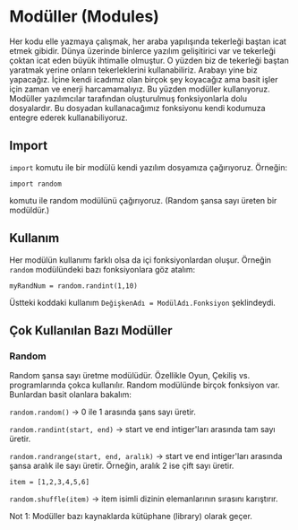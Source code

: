 # Modüller (Modules)
Her kodu elle yazmaya çalışmak, her araba yapılışında tekerleği baştan icat etmek gibidir. Dünya üzerinde binlerce yazılım gelişitirici var ve tekerleği çoktan icat eden büyük ihtimalle olmuştur. O yüzden biz de tekerleği baştan yaratmak yerine onların tekerleklerini kullanabiliriz. Arabayı yine biz yapacağız. İçine kendi icadımız olan birçok şey koyacağız ama basit işler için zaman ve enerji harcamamalıyız. Bu yüzden modüller kullanıyoruz. Modüller yazılımcılar tarafından oluşturulmuş fonksiyonlarla dolu dosyalardır. Bu dosyadan kullanacağımız fonksiyonu kendi kodumuza entegre ederek kullanabiliyoruz.

## Import
`import` komutu ile bir modülü kendi yazılım dosyamıza çağırıyoruz. Örneğin:

`import random`

komutu ile random modülünü çağırıyoruz. (Random şansa sayı üreten bir modüldür.)

## Kullanım
Her modülün kullanımı farklı olsa da içi fonksiyonlardan oluşur. Örneğin `random` modülündeki bazı fonksiyonlara göz atalım:

`myRandNum = random.randint(1,10)`

Üstteki koddaki kullanım `DeğişkenAdı = ModülAdı.Fonksiyon` şeklindeydi.

## Çok Kullanılan Bazı Modüller

### Random
Random şansa sayı üretme modülüdür. Özellikle Oyun, Çekiliş vs. programlarında çokca kullanılır. Random modülünde birçok fonksiyon var. Bunlardan basit olanlara bakalım:

`random.random()` -> 0 ile 1 arasında şans sayı üretir.

`random.randint(start, end)` -> start ve end intiger'ları arasında tam sayı üretir.

`random.randrange(start, end, aralık)` -> start ve end intiger'ları arasında şansa aralık ile sayı üretir. Örneğin, aralık 2 ise çift sayı üretir.

`item = [1,2,3,4,5,6]`

`random.shuffle(item)` -> item isimli dizinin elemanlarının sırasını karıştırır.

Not 1: Modüller bazı kaynaklarda kütüphane (library) olarak geçer.
